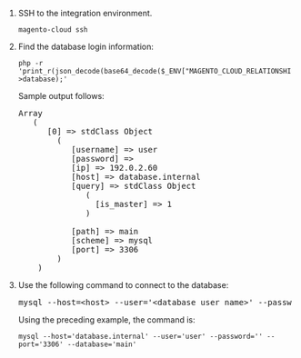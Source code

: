 <div markdown="1">
 
1.  SSH to the integration environment.

        magento-cloud ssh
2.  Find the database login information:

        php -r 'print_r(json_decode(base64_decode($_ENV["MAGENTO_CLOUD_RELATIONSHIPS"]))->database);'

    Sample output follows:

    <pre class="no-copy">
    Array
	   (
          [0] => stdClass Object
            (
               [username] => user
               [password] =>
               [ip] => 192.0.2.60
               [host] => database.internal
               [query] => stdClass Object
                  (
                    [is_master] => 1
                  )

               [path] => main
               [scheme] => mysql
               [port] => 3306
            )
        )</pre>

3.  Use the following command to connect to the database:

	<pre class="no-copy">mysql --host=&lt;host> --user='&lt;database user name>' --password='&lt;user password>' --port='&lt;port>' --database='&lt;path>'</pre>

    Using the preceding example, the command is:

        mysql --host='database.internal' --user='user' --password='' --port='3306' --database='main'